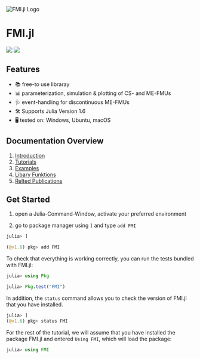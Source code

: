![FMI.jl Logo](https://github.com/ThummeTo/FMI.jl/blob/main/logo/dark/fmijl_logo_640_320.png "FMI.jl Logo")
# FMI.jl

[![][docs-img]](docs-url) [![][test-img]]() 

<!---Dokumentation Variablen--->

[docs-img]: https://img.shields.io/badge/docs-dev-blue.svg
[docs-url]: https://github.com/adribrune/FMI.jl/dev
<!--- Run FMI.jl Tests Variablen--->

[test-img]: https://github.com/ThummeTo/FMI.jl/actions/workflows/Test.yml/badge.svg

<!--- [![](https://img.shields.io/badge/docs-stable-blue.svg)](https://ThummeTo.github.io/FMI.jl/stable) --->


## Features
- 📚 free-to use libraray
- 📊 parameterization, simulation & plotting of CS- and ME-FMUs
- 🩺 event-handling for discontinuous ME-FMUs
- 🛠️ Supports Julia Version 1.6
- 🖥️ tested on: Windows, Ubuntu, macOS

## Documentation Overview
1. [Introduction](#Tutorial)
2. [Tutorials]()
3. [Examples]()
4. [Libary Funktions]()
5. [Relted Publications]()

## Get Started
1. open a Julia-Command-Window, activate your preferred environment

1. go to package manager using ```]``` and type ```add FMI```
```julia
julia> ]

(@v1.6) pkg> add FMI
```

To check that everything is working correctly, you can run the tests bundled with FMI.jl:
```julia
julia> using Pkg

julia> Pkg.test("FMI")
```

In addition, the ```status``` command allows you to check the version of FMI.jl that you have installed.
```julia
julia> ]
(@v1.6) pkg> status FMI
```

For the rest of the tutorial, we will assume that you have installed the package FMI.jl and entered ``Using FMI``, which will load the package:

```julia
julia> using FMI
```
